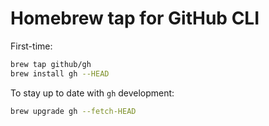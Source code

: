 # Homebrew tap for GitHub CLI

First-time:

```sh
brew tap github/gh
brew install gh --HEAD
```

To stay up to date with `gh` development:

```sh
brew upgrade gh --fetch-HEAD
```

